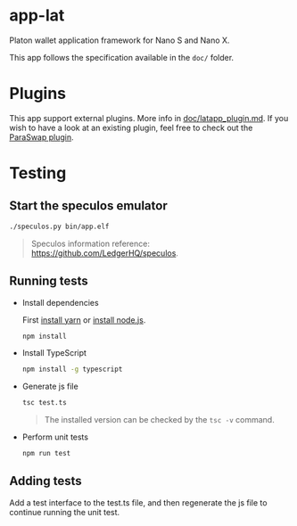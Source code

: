 # app-lat

Platon wallet application framework for Nano S and Nano X.

This app follows the specification available in the `doc/` folder.

# Plugins

This app support external plugins. More info in [doc/latapp_plugin.md](./doc/latapp_plugins.md). If you wish to have a look at an existing plugin, feel free to check out the [ParaSwap plugin](https://github.com/LedgerHQ/app-plugin-paraswap).

# Testing

## Start the speculos emulator

```bash
./speculos.py bin/app.elf
```

> Speculos information reference: https://github.com/LedgerHQ/speculos.

## Running tests

- Install dependencies

  First [install yarn](https://classic.yarnpkg.com/en/docs/install/#debian-stable) or [install node.js](https://nodejs.org/en/).

  ```bash
  npm install
  ```

- Install TypeScript

  ```bash
  npm install -g typescript
  ```

- Generate js file

  ```bash
  tsc test.ts
  ```

  > The installed version can be checked by the `tsc -v` command.

- Perform unit tests

  ```bash
  npm run test
  ```

## Adding tests

Add a test interface to the test.ts file, and then regenerate the js file to continue running the unit test.